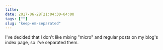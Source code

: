 ```yaml
---
title: 
date: 2017-06-28T21:04:30-04:00
tags: [""]
slug: "keep-em-separated"
---
```


I've decided that I don't like mixing "micro" and regular posts on my blog's index page, so I've separated them.
